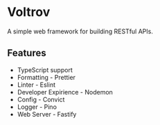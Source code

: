 # Voltrov

A simple web framework for building RESTful APIs.

## Features

* TypeScript support
* Formatting - Prettier
* Linter - Eslint
* Developer Expirience - Nodemon
* Config - Convict
* Logger - Pino
* Web Server - Fastify